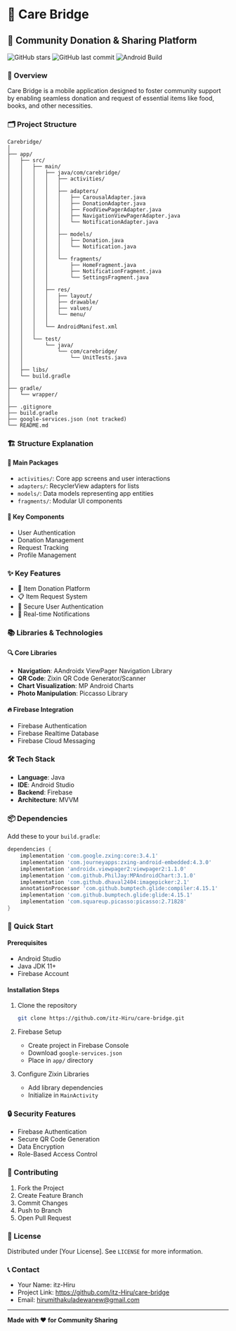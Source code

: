 # 🌉 Care Bridge 

## 🚀 Community Donation & Sharing Platform

![GitHub stars](https://img.shields.io/github/stars/itz-Hiru/care-bridge?style=social)
![GitHub last commit](https://img.shields.io/github/last-commit/itz-Hiru/care-bridge)
![Android Build](https://img.shields.io/badge/Android-Build-green?logo=android)

### 📖 Overview

Care Bridge is a mobile application designed to foster community support by enabling seamless donation and request of essential items like food, books, and other necessities.

### 🗂 Project Structure

```
Carebridge/
│
├── app/
│   ├── src/
│   │   ├── main/
│   │   │   ├── java/com/carebridge/
│   │   │   │   ├── activities/
│   │   │   │   │
│   │   │   │   ├── adapters/
│   │   │   │   │   ├── CarousalAdapter.java
│   │   │   │   │   ├── DonationAdapter.java
│   │   │   │   │   ├── FoodViewPagerAdapter.java
│   │   │   │   │   ├── NavigationViewPagerAdapter.java
│   │   │   │   │   └── NotificationAdapter.java
│   │   │   │   │
│   │   │   │   ├── models/
│   │   │   │   │   ├── Donation.java
│   │   │   │   │   └── Notification.java
│   │   │   │   │
│   │   │   │   └── fragments/
│   │   │   │       ├── HomeFragment.java
│   │   │   │       ├── NotificationFragment.java
│   │   │   │       └── SettingsFragment.java
│   │   │   │
│   │   │   ├── res/
│   │   │   │   ├── layout/
│   │   │   │   ├── drawable/
│   │   │   │   ├── values/
│   │   │   │   └── menu/
│   │   │   │
│   │   │   └── AndroidManifest.xml
│   │   │
│   │   └── test/
│   │       └── java/
│   │           └── com/carebridge/
│   │               └── UnitTests.java
│   │
│   ├── libs/
│   └── build.gradle
│
├── gradle/
│   └── wrapper/
│
├── .gitignore
├── build.gradle
├── google-services.json (not tracked)
└── README.md
```

### 🏗 Structure Explanation

#### 📁 Main Packages
- `activities/`: Core app screens and user interactions
- `adapters/`: RecyclerView adapters for lists
- `models/`: Data models representing app entities
- `fragments/`: Modular UI components

#### 🔑 Key Components
- User Authentication
- Donation Management
- Request Tracking
- Profile Management

### ✨ Key Features

- 🎁 Item Donation Platform
- 📋 Item Request System
- 🔐 Secure User Authentication
- 🔔 Real-time Notifications

### 📚 Libraries & Technologies

#### 🔍 Core Libraries
- **Navigation**: AAndroidx ViewPager Navigation Library
- **QR Code**: Zixin QR Code Generator/Scanner
- **Chart Visualization**: MP Android Charts
- **Photo Manipulation**: Piccasso Library

#### 🔥 Firebase Integration
- Firebase Authentication
- Firebase Realtime Database
- Firebase Cloud Messaging

### 🛠 Tech Stack
- **Language**: Java
- **IDE**: Android Studio
- **Backend**: Firebase
- **Architecture**: MVVM

### 📦 Dependencies

Add these to your `build.gradle`:

```groovy
dependencies {
    implementation 'com.google.zxing:core:3.4.1'
    implementation 'com.journeyapps:zxing-android-embedded:4.3.0'
    implementation 'androidx.viewpager2:viewpager2:1.1.0'
    implementation 'com.github.PhilJay:MPAndroidChart:3.1.0'
    implementation 'com.github.dhaval2404:imagepicker:2.1'
    annotationProcessor 'com.github.bumptech.glide:compiler:4.15.1'
    implementation 'com.github.bumptech.glide:glide:4.15.1'
    implementation 'com.squareup.picasso:picasso:2.71828'
}
```

### 🚀 Quick Start

#### Prerequisites
- Android Studio
- Java JDK 11+
- Firebase Account

#### Installation Steps
1. Clone the repository
   ```bash
   git clone https://github.com/itz-Hiru/care-bridge.git

2. Firebase Setup
   - Create project in Firebase Console
   - Download `google-services.json`
   - Place in `app/` directory

3. Configure Zixin Libraries
   - Add library dependencies
   - Initialize in `MainActivity`

### 🔒 Security Features
- Firebase Authentication
- Secure QR Code Generation
- Data Encryption
- Role-Based Access Control

### 🤝 Contributing
1. Fork the Project
2. Create Feature Branch
3. Commit Changes
4. Push to Branch
5. Open Pull Request

### 📝 License
Distributed under [Your License]. See `LICENSE` for more information.

### 📞 Contact
- Your Name: itz-Hiru
- Project Link: https://github.com/itz-Hiru/care-bridge
- Email: hirumithakuladewanew@gmail.com

---

**Made with ❤️ for Community Sharing**
